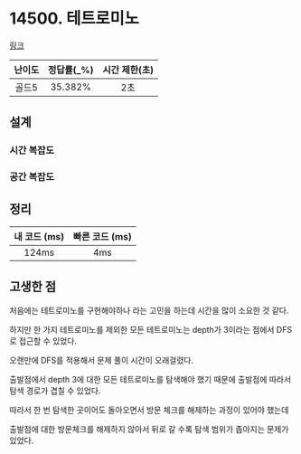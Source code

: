 # 14500. 테트로미노

[링크](https://www.acmicpc.net/problem/14500)

| 난이도 | 정답률(\_%) | 시간 제한(초) |
| :---------: | :---------: | :---------: |
|    골드5     |      35.382%       |       2초        |

## 설계

### 시간 복잡도

### 공간 복잡도

## 정리

| 내 코드 (ms) | 빠른 코드 (ms) |
| :----------: | :------------: |
|        124ms      |     4ms           |

## 고생한 점

처음에는 테트로미노를 구현해야하나 라는 고민을 하는데 시간을 많이 소요한 것 같다. 

하지만 한 가지 테트로미노를 제외한 모든 테트로미노는 depth가 3이라는 점에서 DFS로 접근할 수 있었다.

오랜만에 DFS를 적용해서 문제 풀이 시간이 오래걸렸다.

출발점에서 depth 3에 대한 모든 테트로미노를 탐색해야 했기 때문에 출발점에 따라서 탐색 경로가 겹칠 수 있었다.

따라서 한 번 탐색한 곳이어도 돌아오면서 방문 체크를 해제하는 과정이 있어야 했는데

출발점에 대한 방문체크를 해제하지 않아서 뒤로 갈 수록 탐색 범위가 좁아지는 문제가 있었다.